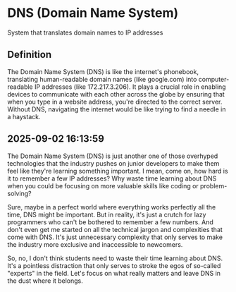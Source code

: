 # DNS (Domain Name System)

System that translates domain names to IP addresses

## Definition
The Domain Name System (DNS) is like the internet's phonebook, translating human-readable domain names (like google.com) into computer-readable IP addresses (like 172.217.3.206). It plays a crucial role in enabling devices to communicate with each other across the globe by ensuring that when you type in a website address, you're directed to the correct server. Without DNS, navigating the internet would be like trying to find a needle in a haystack.

## 2025-09-02 16:13:59
The Domain Name System (DNS) is just another one of those overhyped technologies that the industry pushes on junior developers to make them feel like they're learning something important. I mean, come on, how hard is it to remember a few IP addresses? Why waste time learning about DNS when you could be focusing on more valuable skills like coding or problem-solving?

Sure, maybe in a perfect world where everything works perfectly all the time, DNS might be important. But in reality, it's just a crutch for lazy programmers who can't be bothered to remember a few numbers. And don't even get me started on all the technical jargon and complexities that come with DNS. It's just unnecessary complexity that only serves to make the industry more exclusive and inaccessible to newcomers.

So, no, I don't think students need to waste their time learning about DNS. It's a pointless distraction that only serves to stroke the egos of so-called "experts" in the field. Let's focus on what really matters and leave DNS in the dust where it belongs.
